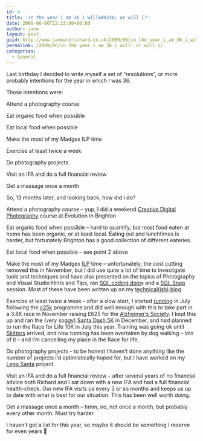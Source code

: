 ```yaml
---
id: 4
title: 'In the year I am 36 I will&#8230; or will I?'
date: 2009-06-06T12:23:00+00:00
author: jane
layout: post
guid: http://www.janeandrichard.co.uk/2009/06/in_the_year_i_am_36_i_will..._or_will_i?
permalink: /2009/06/in_the_year_i_am_36_i_will-_or_will_i/
categories:
  - General
---
```

Last birthday I decided to write myself a set of &#8220;resolutions&#8221;, or more probably intentions for the year in which I was 36.

Those intentions were:

Attend a photography course

Eat organic food when possible

Eat local food when possible

Make the most of my Madgex ILP time

Exercise at least twice a week

Do photography projects

Visit an IFA and do a full financial review

Get a massage once a month

So, 13 months later, and looking back, how did I do?

Attend a photography course &#8211; yup, I did a weekend [Creative Digital Photography](http://jane.dallaway.com/photography/photoblog/labels/creative%20digital%20photography.html) course at Evolution in Brighton

Eat organic food when possible &#8211; hard to quantify, but most food eaten at home has been organic, or at least local. Eating out and lunchtimes is harder, but fortunately Brighton has a good collection of different eateries.

Eat local food when possible &#8211; see point 2 above

Make the most of my Madgex [ILP](http://jane.dallaway.com/blog/labels/ilp.html) time &#8211; unfortunately, the cost cutting removed this in November, but I did use quite a lot of time to investigate tools and techniques and have also presented on the topics of Photography and Visual Studio Hints and Tips, ran [SQL coding dojo](http://jane.dallaway.com/blog/labels/CodingDojo.html)s and a [SQL Snap](http://jane.dallaway.com/blog/2008/08/sql-snap.html) session. Most of these have been written up on my [technical(ish) blog](http://jane.dallaway.com/blog/blog.html)

Exercise at least twice a week &#8211; after a slow start, I started [running](/tag/running/) in July following the [c25k](/tag/c25k/) programme and did well enough with this to take part in a 3.8K race in November raising &#xA3;625 for the [Alzheimer&#8217;s Society](http://www.alzheimers.org.uk/site/index.php). I kept this up and ran the (very soggy) [Santa Dash 5K](http://www.janeandrichard.co.uk/2008/12/brighton_santa_dash) in December, and had planned to run the Race for Life 10K in July this year. Training was going ok until [Skitters](/tag/skitters/) arrived, and now running has been overtaken by dog walking &#8211; lots of it &#8211; and I&#8217;m cancelling my place in the Race for life.

Do photography projects &#8211; to be honest I haven&#8217;t done anything like the number of projects I&#8217;d optimistically hoped for, but I have worked on my [Lego Santa](http://jane.dallaway.com/photography/photoblog/labels/lego.html) project.

Visit an IFA and do a full financial review &#8211; after several years of no financial advice both Richard and I sat down with a new IFA and had a full financial health-check. Our new IFA visits us every 3 or so months and keeps us up to date with what is best for our situation. This has been well worth doing.

Get a massage once a month &#8211; hmm, no, not once a month, but probably every other month. Must try harder

I haven&#8217;t got a list for this year, so maybe it should be something I reserve for even years 🙂